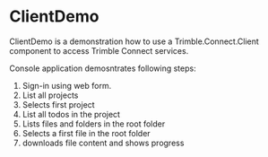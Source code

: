 # ClientDemo

ClientDemo is a demonstration how to use a Trimble.Connect.Client component to access Trimble Connect services.

Console application demosntrates following steps:

1. Sign-in using web form.
2. List all projects
3. Selects first project
4. List all todos in the project
5. Lists files and folders in the root folder
6. Selects a first file in the root folder
7. downloads file content and shows progress
